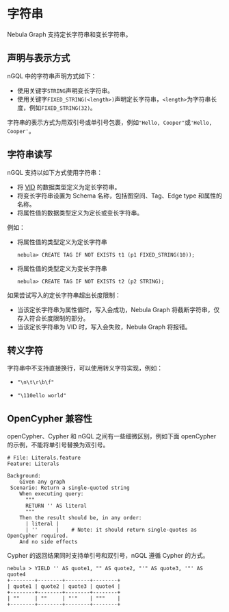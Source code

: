 # 字符串

Nebula Graph 支持定长字符串和变长字符串。

## 声明与表示方式

nGQL 中的字符串声明方式如下：

- 使用关键字`STRING`声明变长字符串。
- 使用关键字`FIXED_STRING(<length>)`声明定长字符串，`<length>`为字符串长度，例如`FIXED_STRING(32)`。

字符串的表示方式为用双引号或单引号包裹，例如`"Hello, Cooper"`或`'Hello, Cooper'`。

## 字符串读写

nGQL 支持以如下方式使用字符串：

- 将 [VID](../../1.introduction/3.vid.md) 的数据类型定义为定长字符串。
- 将变长字符串设置为 Schema 名称，包括图空间、Tag、Edge type 和属性的名称。
- 将属性值的数据类型定义为定长或变长字符串。

例如：

- 将属性值的类型定义为定长字符串

    ```ngql
    nebula> CREATE TAG IF NOT EXISTS t1 (p1 FIXED_STRING(10)); 
    ```

- 将属性值的类型定义为变长字符串

    ```ngql
    nebula> CREATE TAG IF NOT EXISTS t2 (p2 STRING); 
    ```

如果尝试写入的定长字符串超出长度限制：

- 当该定长字符串为属性值时，写入会成功，Nebula Graph 将截断字符串，仅存入符合长度限制的部分。
- 当该定长字符串为 VID 时，写入会失败，Nebula Graph 将报错。

## 转义字符

字符串中不支持直接换行，可以使用转义字符实现，例如：

- `"\n\t\r\b\f"`

- `"\110ello world"`

## OpenCypher 兼容性

openCypher、Cypher 和 nGQL 之间有一些细微区别，例如下面 openCypher 的示例，不能将单引号替换为双引号。

```ngql
# File: Literals.feature
Feature: Literals

Background:
    Given any graph
 Scenario: Return a single-quoted string
    When executing query:
      """
      RETURN '' AS literal
      """
    Then the result should be, in any order:
      | literal |
      | ''      |    # Note: it should return single-quotes as OpenCypher required.
    And no side effects
```

Cypher 的返回结果同时支持单引号和双引号，nGQL 遵循 Cypher 的方式。

```ngql
nebula > YIELD '' AS quote1, "" AS quote2, "'" AS quote3, '"' AS quote4
+--------+--------+--------+--------+
| quote1 | quote2 | quote3 | quote4 |
+--------+--------+--------+--------+
| ""     | ""     | "'"    | """    |
+--------+--------+--------+--------+
```
